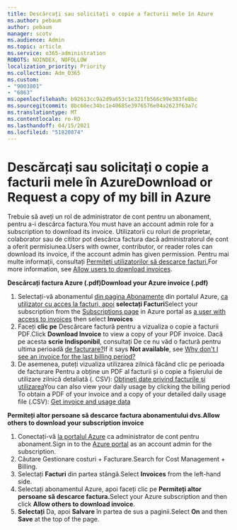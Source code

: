 ```yaml
---
title: Descărcați sau solicitați o copie a facturii mele în Azure
ms.author: pebaum
author: pebaum
manager: scotv
ms.audience: Admin
ms.topic: article
ms.service: o365-administration
ROBOTS: NOINDEX, NOFOLLOW
localization_priority: Priority
ms.collection: Adm_O365
ms.custom:
- "9003801"
- "6863"
ms.openlocfilehash: b92613cc9a2d9a653c1e321fb566c99e383fe8bc
ms.sourcegitcommit: 8bc60ec34bc1e40685e3976576e04a2623f63a7c
ms.translationtype: MT
ms.contentlocale: ro-RO
ms.lasthandoff: 04/15/2021
ms.locfileid: "51820874"
---
```

# <a name="download-or-request-a-copy-of-my-bill-in-azure"></a><span data-ttu-id="1e05c-102">Descărcați sau solicitați o copie a facturii mele în Azure</span><span class="sxs-lookup"><span data-stu-id="1e05c-102">Download or Request a copy of my bill in Azure</span></span>

<span data-ttu-id="1e05c-103">Trebuie să aveți un rol de administrator de cont pentru un abonament, pentru a-i descărca factura.</span><span class="sxs-lookup"><span data-stu-id="1e05c-103">You must have an account admin role for a subscription to download its invoice.</span></span> <span data-ttu-id="1e05c-104">Utilizatorii cu roluri de proprietar, colaborator sau de cititor pot descărca factura dacă administratorul de cont a oferit permisiunea.</span><span class="sxs-lookup"><span data-stu-id="1e05c-104">Users with owner, contributor, or reader roles can download its invoice, if the account admin has given permission.</span></span> <span data-ttu-id="1e05c-105">Pentru mai multe informații, consultați [Permiteți utilizatorilor să descarce facturi.](https://docs.microsoft.com/azure/cost-management-billing/manage/manage-billing-access#opt-in)</span><span class="sxs-lookup"><span data-stu-id="1e05c-105">For more information, see [Allow users to download invoices](https://docs.microsoft.com/azure/cost-management-billing/manage/manage-billing-access#opt-in).</span></span>

<span data-ttu-id="1e05c-106">**Descărcați factura Azure (.pdf)**</span><span class="sxs-lookup"><span data-stu-id="1e05c-106">**Download your Azure invoice (.pdf)**</span></span>

1. <span data-ttu-id="1e05c-107">Selectați-vă abonamentul [din pagina Abonamente](https://portal.azure.com/#blade/Microsoft_Azure_Billing/SubscriptionsBlade) din portalul Azure, [ca utilizator cu acces la facturi, apoi](https://docs.microsoft.com/azure/cost-management-billing/manage/manage-billing-access?WT.mc_id=Portal-Microsoft_Azure_Support) **selectați Facturi**</span><span class="sxs-lookup"><span data-stu-id="1e05c-107">Select your subscription from the [Subscriptions page](https://portal.azure.com/#blade/Microsoft_Azure_Billing/SubscriptionsBlade) in Azure portal as [a user with access to invoices](https://docs.microsoft.com/azure/cost-management-billing/manage/manage-billing-access?WT.mc_id=Portal-Microsoft_Azure_Support) then select **Invoices**</span></span>
2. <span data-ttu-id="1e05c-108">Faceți **clic pe** Descărcare factură pentru a vizualiza o copie a facturii PDF.</span><span class="sxs-lookup"><span data-stu-id="1e05c-108">Click **Download Invoice** to view a copy of your PDF invoice.</span></span> <span data-ttu-id="1e05c-109">Dacă pe acesta **scrie Indisponibil**, consultați De ce nu văd o factură pentru ultima perioadă [de facturare?](https://docs.microsoft.com/azure/cost-management-billing/manage/download-azure-invoice-daily-usage-date?WT.mc_id=Portal-Microsoft_Azure_Support#noinvoice)</span><span class="sxs-lookup"><span data-stu-id="1e05c-109">If it says **Not available**, see [Why don't I see an invoice for the last billing period?](https://docs.microsoft.com/azure/cost-management-billing/manage/download-azure-invoice-daily-usage-date?WT.mc_id=Portal-Microsoft_Azure_Support#noinvoice)</span></span>
3. <span data-ttu-id="1e05c-110">De asemenea, puteți vizualiza utilizarea zilnică făcând clic pe perioada de facturare Pentru a obține un PDF al facturii și o copie a fișierului de utilizare zilnică detaliată (. CSV): [Obțineți date privind facturile și utilizarea](https://docs.microsoft.com/azure/cost-management-billing/manage/download-azure-invoice-daily-usage-date?WT.mc_id=Portal-Microsoft_Azure_Support)</span><span class="sxs-lookup"><span data-stu-id="1e05c-110">You can also view your daily usage by clicking the billing period To obtain a PDF of your invoice and a copy of your detailed daily usage file (.CSV): [Get invoice and usage data](https://docs.microsoft.com/azure/cost-management-billing/manage/download-azure-invoice-daily-usage-date?WT.mc_id=Portal-Microsoft_Azure_Support)</span></span>  

<span data-ttu-id="1e05c-111">**Permiteți altor persoane să descarce factura abonamentului dvs.**</span><span class="sxs-lookup"><span data-stu-id="1e05c-111">**Allow others to download your subscription invoice**</span></span>

1. <span data-ttu-id="1e05c-112">Conectați-vă [la portalul Azure](https://portal.azure.com/) ca administrator de cont pentru abonament.</span><span class="sxs-lookup"><span data-stu-id="1e05c-112">Sign in to the [Azure portal](https://portal.azure.com/) as an account admin for the subscription.</span></span>
2. <span data-ttu-id="1e05c-113">Căutare Gestionare costuri + Facturare.</span><span class="sxs-lookup"><span data-stu-id="1e05c-113">Search for Cost Management + Billing.</span></span>
3. <span data-ttu-id="1e05c-114">Selectați **Facturi** din partea stângă.</span><span class="sxs-lookup"><span data-stu-id="1e05c-114">Select **Invoices** from the left-hand side.</span></span>
4. <span data-ttu-id="1e05c-115">Selectați abonamentul Azure, apoi faceți clic pe **Permiteți altor persoane să descarce factura.**</span><span class="sxs-lookup"><span data-stu-id="1e05c-115">Select your Azure subscription and then click **Allow others to download invoice**.</span></span>
5. <span data-ttu-id="1e05c-116">**Selectați** Da, apoi **Salvare** în partea de sus a paginii.</span><span class="sxs-lookup"><span data-stu-id="1e05c-116">Select **On** and then **Save** at the top of the page.</span></span>
